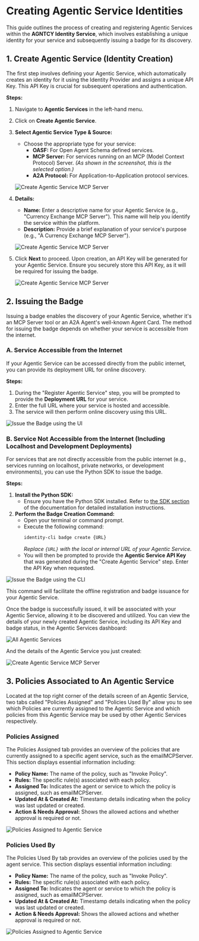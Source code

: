 # Creating Agentic Service Identities

This guide outlines the process of creating and registering Agentic Services within the **AGNTCY Identity Service**, which involves establishing a unique identity for your service and subsequently issuing a badge for its discovery.

## 1. Create Agentic Service (Identity Creation)

The first step involves defining your Agentic Service, which automatically creates an identity for it using the Identity Provider and assigns a unique API Key. This API Key is crucial for subsequent operations and authentication.

**Steps:**

1.  Navigate to **Agentic Services** in the left-hand menu.
2.  Click on **Create Agentic Service**.
3.  **Select Agentic Service Type & Source:**
    - Choose the appropriate type for your service:
      - **OASF:** For Open Agent Schema defined services.
      - **MCP Server:** For services running on an MCP (Model Context Protocol) Server. _(As shown in the screenshot, this is the selected option.)_
      - **A2A Protocol:** For Application-to-Application protocol services.

    ![Create Agentic Service MCP Server](../assets/identity/identity_service/agentic-service-mcp.png)

4.  **Details:**
    - **Name:** Enter a descriptive name for your Agentic Service (e.g., "Currency Exchange MCP Server"). This name will help you identify the service within the platform.
    - **Description:** Provide a brief explanation of your service's purpose (e.g., "A Currency Exchange MCP Server").

    ![Create Agentic Service MCP Server](../assets/identity/identity_service/agentic-service-mcp-2.png)

5.  Click **Next** to proceed. Upon creation, an API Key will be generated for your Agentic Service. Ensure you securely store this API Key, as it will be required for issuing the badge.

    ![Create Agentic Service MCP Server](../assets/identity/identity_service/agentic-service-mcp-no-badge.png)

## 2. Issuing the Badge

Issuing a badge enables the discovery of your Agentic Service, whether it's an MCP Server tool or an A2A Agent's well-known Agent Card. The method for issuing the badge depends on whether your service is accessible from the internet.

### A. Service Accessible from the Internet

If your Agentic Service can be accessed directly from the public internet, you can provide its deployment URL for online discovery.

**Steps:**

1.  During the "Register Agentic Service" step, you will be prompted to provide the **Deployment URL** for your service.
2.  Enter the full URL where your service is hosted and accessible.
3.  The service will then perform online discovery using this URL.

![Issue the Badge using the UI](../assets/identity/identity_service/issue-badge-online.png)

### B. Service Not Accessible from the Internet (Including Localhost and Development Deployments)

For services that are not directly accessible from the public internet (e.g., services running on localhost, private networks, or development environments), you can use the Python SDK to issue the badge.

**Steps:**

1.  **Install the Python SDK:**
    - Ensure you have the Python SDK installed. Refer to [the SDK section](/docs/sdk) of the documentation for detailed installation instructions.
2.  **Perform the Badge Creation Command:**
    - Open your terminal or command prompt.
    - Execute the following command:
      ```bash
      identity-cli badge create {URL}
      ```
      _Replace `{URL}` with the local or internal URL of your Agentic Service._
    - You will then be prompted to provide the **Agentic Service API Key** that was generated during the "Create Agentic Service" step. Enter the API Key when requested.

![Issue the Badge using the CLI](../assets/identity/identity_service/issue-badge-offline.png)

This command will facilitate the offline registration and badge issuance for your Agentic Service.

Once the badge is successfully issued, it will be associated with your Agentic Service, allowing it to be discovered and utilized.
You can view the details of your newly created Agentic Service, including its API Key and badge status, in the Agentic Services dashboard:

![All Agentic Services](../assets/identity/identity_service/agentic-service-all.png)

And the details of the Agentic Service you just created:

![Create Agentic Service MCP Server](../assets/identity/identity_service/agentic-service-mcp-badge.png)

## 3. Policies Associated to An Agentic Service

Located at the top right corner of the details screen of an Agentic Service, two tabs called "Policies Assigned" and "Policies Used By" allow you to see which Policies are currently assigned to the Agentic Service and which policies from this Agentic Service may be used by other Agentic Services respectively.

### Policies Assigned

The Policies Assigned tab provides an overview of the policies that are currently assigned to a specific agent service, such as the emailMCPServer. This section displays essential information including:

- **Policy Name:** The name of the policy, such as "Invoke Policy".
- **Rules:** The specific rule(s) associated with each policy.
- **Assigned To:** Indicates the agent or service to which the policy is assigned, such as emailMCPServer.
- **Updated At & Created At:** Timestamp details indicating when the policy was last updated or created.
- **Action & Needs Approval:** Shows the allowed actions and whether approval is required or not.

![Policies Assigned to Agentic Service](../assets/identity/identity_service/agentic-service-mcp-badge-policies-assigned.png)

### Policies Used By

The Policies Used By tab provides an overview of the policies used by the agent service. This section displays essential information including:

- **Policy Name:** The name of the policy, such as "Invoke Policy".
- **Rules:** The specific rule(s) associated with each policy.
- **Assigned To:** Indicates the agent or service to which the policy is assigned, such as emailMCPServer.
- **Updated At & Created At:** Timestamp details indicating when the policy was last updated or created.
- **Action & Needs Approval:** Shows the allowed actions and whether approval is required or not.

![Policies Assigned to Agentic Service](../assets/identity/identity_service/agentic-service-mcp-badge-policies-usedby.png)